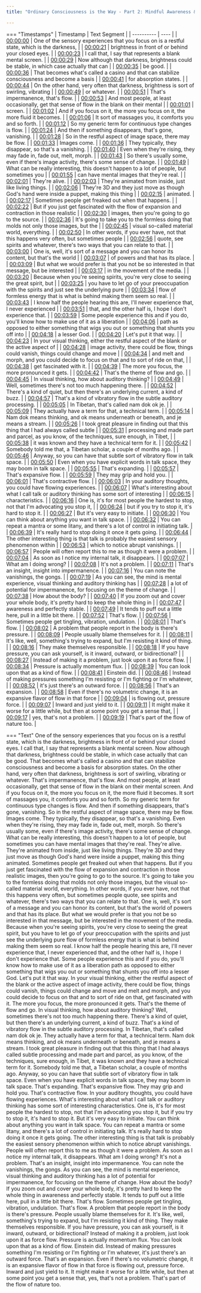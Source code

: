 ```yaml
---
title: "Ordinary Consciousness is the Way - Part 2: Mindful Awareness & Varieties of Flow ~ Shinzen Young"

---
```

=== "Timestamps"
    | Timestamp | Text Segment |
    | ---------- | ----  |
    | [00:00:00](https://www.youtube.com/watch?v=Hd0pYyf61Vw&t=0) |  One of the sensory experiences that you focus on is a restful state, which is the darkness, |
    | [00:00:21](https://www.youtube.com/watch?v=Hd0pYyf61Vw&t=21) |  brightness in front of or behind your closed eyes. |
    | [00:00:23](https://www.youtube.com/watch?v=Hd0pYyf61Vw&t=23) |  I call that, I say that represents a blank mental screen. |
    | [00:00:29](https://www.youtube.com/watch?v=Hd0pYyf61Vw&t=29) |  Now although that darkness, brightness could be stable, in which case actually that can |
    | [00:00:35](https://www.youtube.com/watch?v=Hd0pYyf61Vw&t=35) |  be good. |
    | [00:00:36](https://www.youtube.com/watch?v=Hd0pYyf61Vw&t=36) |  That becomes what's called a casino and that can stabilize consciousness and become a basis |
    | [00:00:41](https://www.youtube.com/watch?v=Hd0pYyf61Vw&t=41) |  for absorption states. |
    | [00:00:44](https://www.youtube.com/watch?v=Hd0pYyf61Vw&t=44) |  On the other hand, very often that darkness, brightness is sort of swirling, vibrating |
    | [00:00:49](https://www.youtube.com/watch?v=Hd0pYyf61Vw&t=49) |  or whatever. |
    | [00:00:51](https://www.youtube.com/watch?v=Hd0pYyf61Vw&t=51) |  That's impermanence, that's flow. |
    | [00:00:53](https://www.youtube.com/watch?v=Hd0pYyf61Vw&t=53) |  And most people, at least occasionally, get that sense of flow in the blank on their mental |
    | [00:01:01](https://www.youtube.com/watch?v=Hd0pYyf61Vw&t=61) |  screen. |
    | [00:01:02](https://www.youtube.com/watch?v=Hd0pYyf61Vw&t=62) |  And if you focus on it, the more you focus on it, the more fluid it becomes. |
    | [00:01:06](https://www.youtube.com/watch?v=Hd0pYyf61Vw&t=66) |  It sort of massages you, it comforts you and so forth. |
    | [00:01:12](https://www.youtube.com/watch?v=Hd0pYyf61Vw&t=72) |  So my generic term for continuous type changes is flow. |
    | [00:01:24](https://www.youtube.com/watch?v=Hd0pYyf61Vw&t=84) |  And then if something disappears, that's gone, vanishing. |
    | [00:01:28](https://www.youtube.com/watch?v=Hd0pYyf61Vw&t=88) |  So in the restful aspect of image space, there may be flow. |
    | [00:01:33](https://www.youtube.com/watch?v=Hd0pYyf61Vw&t=93) |  Images come. |
    | [00:01:36](https://www.youtube.com/watch?v=Hd0pYyf61Vw&t=96) |  They typically, they disappear, so that's a vanishing. |
    | [00:01:40](https://www.youtube.com/watch?v=Hd0pYyf61Vw&t=100) |  Even when they're rising, they may fade in, fade out, melt, morph. |
    | [00:01:43](https://www.youtube.com/watch?v=Hd0pYyf61Vw&t=103) |  So there's usually some, even if there's image activity, there's some sense of change. |
    | [00:01:49](https://www.youtube.com/watch?v=Hd0pYyf61Vw&t=109) |  What can be really interesting, this doesn't happen to a lot of people, but sometimes you |
    | [00:01:55](https://www.youtube.com/watch?v=Hd0pYyf61Vw&t=115) |  can have mental images that they're real. |
    | [00:02:01](https://www.youtube.com/watch?v=Hd0pYyf61Vw&t=121) |  They're alive. |
    | [00:02:03](https://www.youtube.com/watch?v=Hd0pYyf61Vw&t=123) |  They're animated from inside, just like living things. |
    | [00:02:06](https://www.youtube.com/watch?v=Hd0pYyf61Vw&t=126) |  They're 3D and they just move as though God's hand were inside a puppet, making this thing |
    | [00:02:15](https://www.youtube.com/watch?v=Hd0pYyf61Vw&t=135) |  animated. |
    | [00:02:17](https://www.youtube.com/watch?v=Hd0pYyf61Vw&t=137) |  Sometimes people get freaked out when that happens. |
    | [00:02:22](https://www.youtube.com/watch?v=Hd0pYyf61Vw&t=142) |  But if you just get fascinated with the flow of expansion and contraction in those realistic |
    | [00:02:30](https://www.youtube.com/watch?v=Hd0pYyf61Vw&t=150) |  images, then you're going to go to the source. |
    | [00:02:36](https://www.youtube.com/watch?v=Hd0pYyf61Vw&t=156) |  It's going to take you to the formless doing that molds not only those images, but the |
    | [00:02:45](https://www.youtube.com/watch?v=Hd0pYyf61Vw&t=165) |  visual so-called material world, everything. |
    | [00:02:50](https://www.youtube.com/watch?v=Hd0pYyf61Vw&t=170) |  In other words, if you ever have, not that this happens very often, but sometimes people |
    | [00:02:56](https://www.youtube.com/watch?v=Hd0pYyf61Vw&t=176) |  quote, see spirits and whatever, there's two ways that you can relate to that. |
    | [00:03:00](https://www.youtube.com/watch?v=Hd0pYyf61Vw&t=180) |  One is, well, it's sort of a message and you can honor its content, but that's the world |
    | [00:03:07](https://www.youtube.com/watch?v=Hd0pYyf61Vw&t=187) |  of powers and that has its place. |
    | [00:03:09](https://www.youtube.com/watch?v=Hd0pYyf61Vw&t=189) |  But what we would prefer is that you not be so interested in that message, but be interested |
    | [00:03:17](https://www.youtube.com/watch?v=Hd0pYyf61Vw&t=197) |  in the movement of the media. |
    | [00:03:20](https://www.youtube.com/watch?v=Hd0pYyf61Vw&t=200) |  Because when you're seeing spirits, you're very close to seeing the great spirit, but |
    | [00:03:25](https://www.youtube.com/watch?v=Hd0pYyf61Vw&t=205) |  you have to let go of your preoccupation with the spirits and just see the underlying pure |
    | [00:03:34](https://www.youtube.com/watch?v=Hd0pYyf61Vw&t=214) |  flow of formless energy that is what is behind making them seem so real. |
    | [00:03:43](https://www.youtube.com/watch?v=Hd0pYyf61Vw&t=223) |  I know half the people hearing this are, I'll never experience that, I never experienced |
    | [00:03:51](https://www.youtube.com/watch?v=Hd0pYyf61Vw&t=231) |  that, and the other half is, I hope I don't experience that. |
    | [00:03:59](https://www.youtube.com/watch?v=Hd0pYyf61Vw&t=239) |  Some people experience this and if you do, you'll know how to make use of it as a liberation |
    | [00:04:06](https://www.youtube.com/watch?v=Hd0pYyf61Vw&t=246) |  path as opposed to either something that wigs you out or something that shunts you off into |
    | [00:04:18](https://www.youtube.com/watch?v=Hd0pYyf61Vw&t=258) |  a lesser God. |
    | [00:04:20](https://www.youtube.com/watch?v=Hd0pYyf61Vw&t=260) |  Let's put it that way. |
    | [00:04:23](https://www.youtube.com/watch?v=Hd0pYyf61Vw&t=263) |  In your visual thinking, either the restful aspect of the blank or the active aspect of |
    | [00:04:28](https://www.youtube.com/watch?v=Hd0pYyf61Vw&t=268) |  image activity, there could be flow, things could vanish, things could change and move |
    | [00:04:34](https://www.youtube.com/watch?v=Hd0pYyf61Vw&t=274) |  and melt and morph, and you could decide to focus on that and to sort of ride on that, |
    | [00:04:38](https://www.youtube.com/watch?v=Hd0pYyf61Vw&t=278) |  get fascinated with it. |
    | [00:04:39](https://www.youtube.com/watch?v=Hd0pYyf61Vw&t=279) |  The more you focus, the more pronounced it gets. |
    | [00:04:42](https://www.youtube.com/watch?v=Hd0pYyf61Vw&t=282) |  That's the theme of flow and go. |
    | [00:04:45](https://www.youtube.com/watch?v=Hd0pYyf61Vw&t=285) |  In visual thinking, how about auditory thinking? |
    | [00:04:49](https://www.youtube.com/watch?v=Hd0pYyf61Vw&t=289) |  Well, sometimes there's not too much happening there. |
    | [00:04:52](https://www.youtube.com/watch?v=Hd0pYyf61Vw&t=292) |  There's a kind of quiet, but then there's an underlying current, a kind of buzz. |
    | [00:04:57](https://www.youtube.com/watch?v=Hd0pYyf61Vw&t=297) |  That's a kind of vibratory flow in the subtle auditory processing. |
    | [00:05:05](https://www.youtube.com/watch?v=Hd0pYyf61Vw&t=305) |  In Tibetan, that's called nam dok ok je. |
    | [00:05:09](https://www.youtube.com/watch?v=Hd0pYyf61Vw&t=309) |  They actually have a term for that, a technical term. |
    | [00:05:14](https://www.youtube.com/watch?v=Hd0pYyf61Vw&t=314) |  Nam dok means thinking, and ok means underneath or beneath, and je means a stream. |
    | [00:05:26](https://www.youtube.com/watch?v=Hd0pYyf61Vw&t=326) |  I took great pleasure in finding out that this thing that I had always called subtle |
    | [00:05:31](https://www.youtube.com/watch?v=Hd0pYyf61Vw&t=331) |  processing and made part and parcel, as you know, of the techniques, sure enough, in Tibet, |
    | [00:05:38](https://www.youtube.com/watch?v=Hd0pYyf61Vw&t=338) |  it was known and they have a technical term for it. |
    | [00:05:42](https://www.youtube.com/watch?v=Hd0pYyf61Vw&t=342) |  Somebody told me that, a Tibetan scholar, a couple of months ago. |
    | [00:05:46](https://www.youtube.com/watch?v=Hd0pYyf61Vw&t=346) |  Anyway, so you can have that subtle sort of vibratory flow in talk space. |
    | [00:05:50](https://www.youtube.com/watch?v=Hd0pYyf61Vw&t=350) |  Even when you have explicit words in talk space, they may boom in talk space. |
    | [00:05:55](https://www.youtube.com/watch?v=Hd0pYyf61Vw&t=355) |  That's expanding. |
    | [00:05:57](https://www.youtube.com/watch?v=Hd0pYyf61Vw&t=357) |  That's expansive flow. |
    | [00:05:59](https://www.youtube.com/watch?v=Hd0pYyf61Vw&t=359) |  They may grip and hold you. |
    | [00:06:01](https://www.youtube.com/watch?v=Hd0pYyf61Vw&t=361) |  That's contractive flow. |
    | [00:06:03](https://www.youtube.com/watch?v=Hd0pYyf61Vw&t=363) |  In your auditory thoughts, you could have flowing experiences. |
    | [00:06:07](https://www.youtube.com/watch?v=Hd0pYyf61Vw&t=367) |  What's interesting about what I call talk or auditory thinking has some sort of interesting |
    | [00:06:15](https://www.youtube.com/watch?v=Hd0pYyf61Vw&t=375) |  characteristics. |
    | [00:06:16](https://www.youtube.com/watch?v=Hd0pYyf61Vw&t=376) |  One is, it's for most people the hardest to stop, not that I'm advocating you stop it, |
    | [00:06:24](https://www.youtube.com/watch?v=Hd0pYyf61Vw&t=384) |  but if you try to stop it, it's hard to stop it. |
    | [00:06:27](https://www.youtube.com/watch?v=Hd0pYyf61Vw&t=387) |  But it's very easy to initiate. |
    | [00:06:30](https://www.youtube.com/watch?v=Hd0pYyf61Vw&t=390) |  You can think about anything you want in talk space. |
    | [00:06:32](https://www.youtube.com/watch?v=Hd0pYyf61Vw&t=392) |  You can repeat a mantra or some litany, and there's a lot of control in initiating talk. |
    | [00:06:39](https://www.youtube.com/watch?v=Hd0pYyf61Vw&t=399) |  It's really hard to stop doing it once it gets going. |
    | [00:06:44](https://www.youtube.com/watch?v=Hd0pYyf61Vw&t=404) |  The other interesting thing is that talk is probably the easiest sensory phenomenon within |
    | [00:06:53](https://www.youtube.com/watch?v=Hd0pYyf61Vw&t=413) |  which to notice abrupt vanishings. |
    | [00:06:57](https://www.youtube.com/watch?v=Hd0pYyf61Vw&t=417) |  People will often report this to me as though it were a problem. |
    | [00:07:04](https://www.youtube.com/watch?v=Hd0pYyf61Vw&t=424) |  As soon as I notice my internal talk, it disappears. |
    | [00:07:07](https://www.youtube.com/watch?v=Hd0pYyf61Vw&t=427) |  What am I doing wrong? |
    | [00:07:08](https://www.youtube.com/watch?v=Hd0pYyf61Vw&t=428) |  It's not a problem. |
    | [00:07:11](https://www.youtube.com/watch?v=Hd0pYyf61Vw&t=431) |  That's an insight, insight into impermanence. |
    | [00:07:16](https://www.youtube.com/watch?v=Hd0pYyf61Vw&t=436) |  You can note the vanishings, the gongs. |
    | [00:07:19](https://www.youtube.com/watch?v=Hd0pYyf61Vw&t=439) |  As you can see, the mind is mental experience, visual thinking and auditory thinking has |
    | [00:07:28](https://www.youtube.com/watch?v=Hd0pYyf61Vw&t=448) |  a lot of potential for impermanence, for focusing on the theme of change. |
    | [00:07:38](https://www.youtube.com/watch?v=Hd0pYyf61Vw&t=458) |  How about the body? |
    | [00:07:40](https://www.youtube.com/watch?v=Hd0pYyf61Vw&t=460) |  If you zoom out and cover your whole body, it's pretty hard to keep the whole thing in |
    | [00:07:47](https://www.youtube.com/watch?v=Hd0pYyf61Vw&t=467) |  awareness and perfectly stable. |
    | [00:07:49](https://www.youtube.com/watch?v=Hd0pYyf61Vw&t=469) |  It tends to puff out a little here, pull in a little bit there. |
    | [00:07:52](https://www.youtube.com/watch?v=Hd0pYyf61Vw&t=472) |  That's flow. |
    | [00:07:56](https://www.youtube.com/watch?v=Hd0pYyf61Vw&t=476) |  Sometimes people get tingling, vibration, undulation. |
    | [00:08:01](https://www.youtube.com/watch?v=Hd0pYyf61Vw&t=481) |  That's flow. |
    | [00:08:02](https://www.youtube.com/watch?v=Hd0pYyf61Vw&t=482) |  A problem that people report in the body is there's pressure. |
    | [00:08:09](https://www.youtube.com/watch?v=Hd0pYyf61Vw&t=489) |  People usually blame themselves for it. |
    | [00:08:11](https://www.youtube.com/watch?v=Hd0pYyf61Vw&t=491) |  It's like, well, something's trying to expand, but I'm resisting it kind of thing. |
    | [00:08:16](https://www.youtube.com/watch?v=Hd0pYyf61Vw&t=496) |  They make themselves responsible. |
    | [00:08:18](https://www.youtube.com/watch?v=Hd0pYyf61Vw&t=498) |  If you have pressure, you can ask yourself, is it inward, outward, or bidirectional? |
    | [00:08:27](https://www.youtube.com/watch?v=Hd0pYyf61Vw&t=507) |  Instead of making it a problem, just look upon it as force flow. |
    | [00:08:34](https://www.youtube.com/watch?v=Hd0pYyf61Vw&t=514) |  Pressure is actually momentum flux. |
    | [00:08:39](https://www.youtube.com/watch?v=Hd0pYyf61Vw&t=519) |  You can look upon that as a kind of flow. |
    | [00:08:41](https://www.youtube.com/watch?v=Hd0pYyf61Vw&t=521) |  Einstein did. |
    | [00:08:46](https://www.youtube.com/watch?v=Hd0pYyf61Vw&t=526) |  Instead of making pressures something I'm resisting or I'm fighting or I'm whatever, |
    | [00:08:52](https://www.youtube.com/watch?v=Hd0pYyf61Vw&t=532) |  it's just there's an outward force. |
    | [00:08:56](https://www.youtube.com/watch?v=Hd0pYyf61Vw&t=536) |  That's an expansion. |
    | [00:08:58](https://www.youtube.com/watch?v=Hd0pYyf61Vw&t=538) |  Even if there's no volumetric change, it is an expansive flavor of flow in that force |
    | [00:09:04](https://www.youtube.com/watch?v=Hd0pYyf61Vw&t=544) |  is flowing out, pressure force. |
    | [00:09:07](https://www.youtube.com/watch?v=Hd0pYyf61Vw&t=547) |  Inward and just yield to it. |
    | [00:09:11](https://www.youtube.com/watch?v=Hd0pYyf61Vw&t=551) |  It might make it worse for a little while, but then at some point you get a sense that, |
    | [00:09:17](https://www.youtube.com/watch?v=Hd0pYyf61Vw&t=557) |  yes, that's not a problem. |
    | [00:09:19](https://www.youtube.com/watch?v=Hd0pYyf61Vw&t=559) |  That's part of the flow of nature too. |

=== "Text"
     One of the sensory experiences that you focus on is a restful state, which is the darkness, brightness in front of or behind your closed eyes. I call that, I say that represents a blank mental screen. Now although that darkness, brightness could be stable, in which case actually that can be good. That becomes what's called a casino and that can stabilize consciousness and become a basis for absorption states. On the other hand, very often that darkness, brightness is sort of swirling, vibrating or whatever. That's impermanence, that's flow. And most people, at least occasionally, get that sense of flow in the blank on their mental screen. And if you focus on it, the more you focus on it, the more fluid it becomes. It sort of massages you, it comforts you and so forth. So my generic term for continuous type changes is flow. And then if something disappears, that's gone, vanishing. So in the restful aspect of image space, there may be flow. Images come. They typically, they disappear, so that's a vanishing. Even when they're rising, they may fade in, fade out, melt, morph. So there's usually some, even if there's image activity, there's some sense of change. What can be really interesting, this doesn't happen to a lot of people, but sometimes you can have mental images that they're real. They're alive. They're animated from inside, just like living things. They're 3D and they just move as though God's hand were inside a puppet, making this thing animated. Sometimes people get freaked out when that happens. But if you just get fascinated with the flow of expansion and contraction in those realistic images, then you're going to go to the source. It's going to take you to the formless doing that molds not only those images, but the visual so-called material world, everything. In other words, if you ever have, not that this happens very often, but sometimes people quote, see spirits and whatever, there's two ways that you can relate to that. One is, well, it's sort of a message and you can honor its content, but that's the world of powers and that has its place. But what we would prefer is that you not be so interested in that message, but be interested in the movement of the media. Because when you're seeing spirits, you're very close to seeing the great spirit, but you have to let go of your preoccupation with the spirits and just see the underlying pure flow of formless energy that is what is behind making them seem so real. I know half the people hearing this are, I'll never experience that, I never experienced that, and the other half is, I hope I don't experience that. Some people experience this and if you do, you'll know how to make use of it as a liberation path as opposed to either something that wigs you out or something that shunts you off into a lesser God. Let's put it that way. In your visual thinking, either the restful aspect of the blank or the active aspect of image activity, there could be flow, things could vanish, things could change and move and melt and morph, and you could decide to focus on that and to sort of ride on that, get fascinated with it. The more you focus, the more pronounced it gets. That's the theme of flow and go. In visual thinking, how about auditory thinking? Well, sometimes there's not too much happening there. There's a kind of quiet, but then there's an underlying current, a kind of buzz. That's a kind of vibratory flow in the subtle auditory processing. In Tibetan, that's called nam dok ok je. They actually have a term for that, a technical term. Nam dok means thinking, and ok means underneath or beneath, and je means a stream. I took great pleasure in finding out that this thing that I had always called subtle processing and made part and parcel, as you know, of the techniques, sure enough, in Tibet, it was known and they have a technical term for it. Somebody told me that, a Tibetan scholar, a couple of months ago. Anyway, so you can have that subtle sort of vibratory flow in talk space. Even when you have explicit words in talk space, they may boom in talk space. That's expanding. That's expansive flow. They may grip and hold you. That's contractive flow. In your auditory thoughts, you could have flowing experiences. What's interesting about what I call talk or auditory thinking has some sort of interesting characteristics. One is, it's for most people the hardest to stop, not that I'm advocating you stop it, but if you try to stop it, it's hard to stop it. But it's very easy to initiate. You can think about anything you want in talk space. You can repeat a mantra or some litany, and there's a lot of control in initiating talk. It's really hard to stop doing it once it gets going. The other interesting thing is that talk is probably the easiest sensory phenomenon within which to notice abrupt vanishings. People will often report this to me as though it were a problem. As soon as I notice my internal talk, it disappears. What am I doing wrong? It's not a problem. That's an insight, insight into impermanence. You can note the vanishings, the gongs. As you can see, the mind is mental experience, visual thinking and auditory thinking has a lot of potential for impermanence, for focusing on the theme of change. How about the body? If you zoom out and cover your whole body, it's pretty hard to keep the whole thing in awareness and perfectly stable. It tends to puff out a little here, pull in a little bit there. That's flow. Sometimes people get tingling, vibration, undulation. That's flow. A problem that people report in the body is there's pressure. People usually blame themselves for it. It's like, well, something's trying to expand, but I'm resisting it kind of thing. They make themselves responsible. If you have pressure, you can ask yourself, is it inward, outward, or bidirectional? Instead of making it a problem, just look upon it as force flow. Pressure is actually momentum flux. You can look upon that as a kind of flow. Einstein did. Instead of making pressures something I'm resisting or I'm fighting or I'm whatever, it's just there's an outward force. That's an expansion. Even if there's no volumetric change, it is an expansive flavor of flow in that force is flowing out, pressure force. Inward and just yield to it. It might make it worse for a little while, but then at some point you get a sense that, yes, that's not a problem. That's part of the flow of nature too.